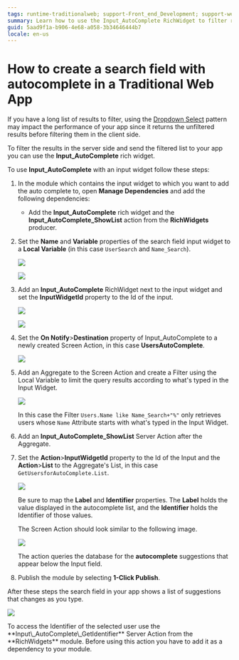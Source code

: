 ```yaml
---
tags: runtime-traditionalweb; support-Front_end_Development; support-webapps;
summary: Learn how to use the Input_AutoComplete RichWidget to filter results in the server side while an end user types in an input field.
guid: 5aad9f1a-b906-4e68-a058-3b34646444b7
locale: en-us
---
```


# How to create a search field with autocomplete in a Traditional Web App

If you have a long list of results to filter, using the [Dropdown Select](https://success.outsystems.com/Documentation/11/Developing_an_Application/Design_UI/Patterns/Using_Traditional_Web_Patterns/Controls/Dropdown_Select) pattern may impact the performance of your app since it returns the unfiltered results before filtering them in the client side.

To filter the results in the server side and send the filtered list to your app you can use the **Input_AutoComplete** rich widget.

To use **Input_AutoComplete** with an input widget follow these steps:

1. In the module which contains the input widget to which you want to add the auto complete to, open **Manage Dependencies** and add the following dependencies:

    * Add the **Input_AutoComplete** rich widget and the **Input\_AutoComplete\_ShowList** action from the **RichWidgets** producer.

1. Set the **Name** and **Variable** properties of the search field input widget to a **Local Variable** (in this case `UserSearch` and `Name_Search`).

    ![](images/autocomplete01.png)

    ![](images/autocomplete03.png)
    
1. Add an **Input_AutoComplete** RichWidget next to the input widget and set the **InputWidgetId** property to the Id of the input.

    ![](images/autocomplete00.png)

    ![](images/autocomplete06.png)

1. Set the **On Notify**>**Destination** property of Input_AutoComplete to a newly created Screen Action, in this case **UsersAutoComplete**.

    ![](images/autocomplete07.png)

1. Add an Aggregate to the Screen Action and create a Filter using the Local Variable to limit the query results according to what's typed in the Input Widget.

    ![](images/autocomplete11.png)

    In this case the Filter `Users.Name like Name_Search+"%"` only retrieves users whose `Name` Attribute starts with what's typed in the Input Widget.

1. Add an **Input\_AutoComplete\_ShowList** Server Action after the Aggregate.

1. Set the **Action**>**InputWidgetId** property to the Id of the Input and the **Action**>**List** to the Aggregate's List, in this case `GetUsersforAutoComplete.List`.

    ![](images/autocomplete10.png)

    Be sure to map the **Label** and **Identifier** properties. The **Label** holds the value displayed in the autocomplete list, and the **Identifier** holds the Identifier of those values.

    The Screen Action should look similar to the following image.

    ![](images/autocomplete09.png)

    The action queries the database for the **autocomplete** suggestions that appear below the Input field.
    
1. Publish the module by selecting **1-Click Publish**.

After these steps the search field in your app shows a list of suggestions that changes as you type.

![](images/autocomplete13.png)

<div class="info" markdown="1">
To access the Identifier of the selected user use the **Input\_AutoComplete\_GetIdentifier** Server Action from the **RichWidgets** module. Before using this action you have to add it as a dependency to your module.
</div>
